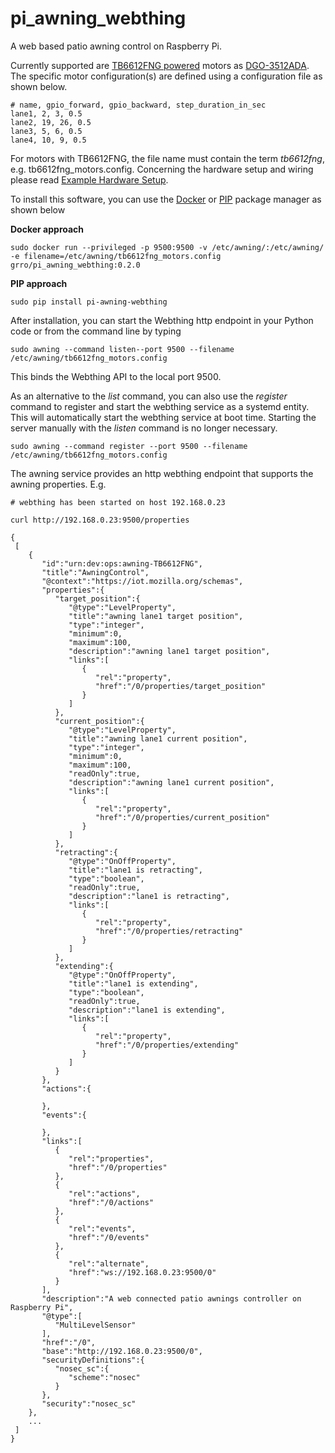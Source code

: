 # pi_awning_webthing
A web based patio awning control on Raspberry Pi.

Currently supported are [TB6612FNG powered](https://www.pololu.com/product/713) motors as
[DGO-3512ADA](https://www.ebay.co.uk/itm/Gear-Motor-Direct-Current-6-12V-Electric-With-Removable-Crank-DGO-3512ADA-/183375290396).
The specific motor configuration(s) are defined using a configuration file as shown below.
```
# name, gpio_forward, gpio_backward, step_duration_in_sec
lane1, 2, 3, 0.5
lane2, 19, 26, 0.5
lane3, 5, 6, 0.5
lane4, 10, 9, 0.5
```
For motors with TB6612FNG, the file name must contain the term *tb6612fng*, e.g. tb6612fng_motors.config. Concerning the
hardware setup and wiring please read [Example Hardware Setup](doc/dgo-3512ada.md).

To install this software, you can use the [Docker](https://phoenixnap.com/kb/docker-on-raspberry-pi) or [PIP](https://realpython.com/what-is-pip/) package manager as shown below

**Docker approach**
```
sudo docker run --privileged -p 9500:9500 -v /etc/awning/:/etc/awning/ -e filename=/etc/awning/tb6612fng_motors.config  grro/pi_awning_webthing:0.2.0
```

**PIP approach**
```
sudo pip install pi-awning-webthing
```

After installation, you can start the Webthing http endpoint in your Python code or from the command line by typing
```
sudo awning --command listen--port 9500 --filename /etc/awning/tb6612fng_motors.config
```
This binds the Webthing API to the local port 9500.

As an alternative to the *list* command, you can also use the *register* command to register and start the webthing service as a systemd entity.
This will automatically start the webthing service at boot time. Starting the server manually with the *listen* command is no longer necessary.
```
sudo awning --command register --port 9500 --filename /etc/awning/tb6612fng_motors.config 
```

The awning service provides an http webthing endpoint that supports the awning properties. E.g. 
```
# webthing has been started on host 192.168.0.23

curl http://192.168.0.23:9500/properties 

{
 [
    {
       "id":"urn:dev:ops:awning-TB6612FNG",
       "title":"AwningControl",
       "@context":"https://iot.mozilla.org/schemas",
       "properties":{
          "target_position":{
             "@type":"LevelProperty",
             "title":"awning lane1 target position",
             "type":"integer",
             "minimum":0,
             "maximum":100,
             "description":"awning lane1 target position",
             "links":[
                {
                   "rel":"property",
                   "href":"/0/properties/target_position"
                }
             ]
          },
          "current_position":{
             "@type":"LevelProperty",
             "title":"awning lane1 current position",
             "type":"integer",
             "minimum":0,
             "maximum":100,
             "readOnly":true,
             "description":"awning lane1 current position",
             "links":[
                {
                   "rel":"property",
                   "href":"/0/properties/current_position"
                }
             ]
          },
          "retracting":{
             "@type":"OnOffProperty",
             "title":"lane1 is retracting",
             "type":"boolean",
             "readOnly":true,
             "description":"lane1 is retracting",
             "links":[
                {
                   "rel":"property",
                   "href":"/0/properties/retracting"
                }
             ]
          },
          "extending":{
             "@type":"OnOffProperty",
             "title":"lane1 is extending",
             "type":"boolean",
             "readOnly":true,
             "description":"lane1 is extending",
             "links":[
                {
                   "rel":"property",
                   "href":"/0/properties/extending"
                }
             ]
          }
       },
       "actions":{
          
       },
       "events":{
          
       },
       "links":[
          {
             "rel":"properties",
             "href":"/0/properties"
          },
          {
             "rel":"actions",
             "href":"/0/actions"
          },
          {
             "rel":"events",
             "href":"/0/events"
          },
          {
             "rel":"alternate",
             "href":"ws://192.168.0.23:9500/0"
          }
       ],
       "description":"A web connected patio awnings controller on Raspberry Pi",
       "@type":[
          "MultiLevelSensor"
       ],
       "href":"/0",
       "base":"http://192.168.0.23:9500/0",
       "securityDefinitions":{
          "nosec_sc":{
             "scheme":"nosec"
          }
       },
       "security":"nosec_sc"
    },
    ...
 ]
}
```
